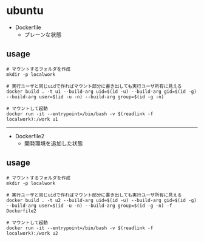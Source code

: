 # ubuntu

* Dockerfile
  * プレーンな状態

## usage

```
# マウントするフォルダを作成
mkdir -p localwork

# 実行ユーザと同じuidで作ればマウント部分に書き出しても実行ユーザ所有に見える
docker build . -t u1 --build-arg uid=$(id -u) --build-arg gid=$(id -g) --build-arg user=$(id -u -n) --build-arg group=$(id -g -n)

# マウントして起動
docker run -it --entrypoint=/bin/bash -v $(readlink -f localwork):/work u1
```

---

* Dockerfile2
  * 開発環境を追加した状態

## usage

```
# マウントするフォルダを作成
mkdir -p localwork

# 実行ユーザと同じuidで作ればマウント部分に書き出しても実行ユーザ所有に見える
docker build . -t u2 --build-arg uid=$(id -u) --build-arg gid=$(id -g) --build-arg user=$(id -u -n) --build-arg group=$(id -g -n) -f Dockerfile2

# マウントして起動
docker run -it --entrypoint=/bin/bash -v $(readlink -f localwork):/work u2
```
